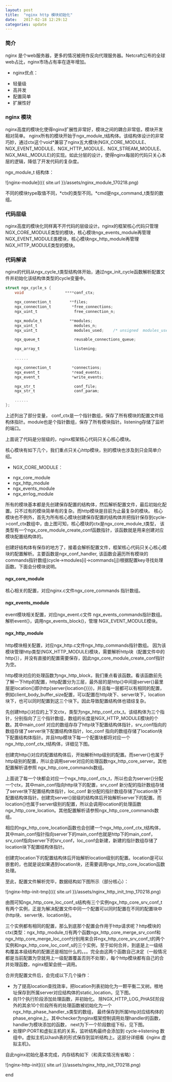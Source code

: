 ```yaml
---
layout: post
title:  "nginx http 模块初始化"
date:   2017-02-18 12:29:12
categories: update
---
```


### 简介
nginx 是个web服务器，更多的情况被用作反向代理服务器。Netcraft公布的全球web占比，nginx市场占有率在逐年增加。

+ nginx优点：
 - 轻量级
 - 高并发
 - 配置简单
 - 扩展性好

### nginx 模块

nginx高度的模块化使得nginx扩展性非常好，模块之间的耦合非常低，模块开发相对简单。
nginx所有的模块开始于ngx\_module\_t结构体。该结构体设计的非常巧妙，通过ctx这个void*兼容了nginx五大模块(NGX\_CORE\_MODULE、NGX\_EVENT\_MODULE、NGX\_HTTP\_MODULE、NGX\_STREAM\_MODULE、NGX\_MAIL\_MODULE)的实现。如此分层的设计，使得nginx每层的代码只关心本层的逻辑，降低了开发代码的复杂度。

ngx\_module\_t 结构体：

![nginx-module]({{ site.url }}/assets/nginx_module_170218.png)

不同的模块type取值不同，\*ctx的类型不同。\*cmd是ngx\_command\_t类型的数组。



### 代码层级

nginx高度的模块化同样离不开代码的层级设计。nginx的框架核心代码只管理NGX\_CORE\_MODULE类型的模块，核心模块ngx\_events\_module再管理NGX\_EVENT\_MODULE类模块，核心模块ngx\_http\_module再管理NGX\_HTTP\_MODULE类型的模块。



### 代码解读

nginx的代码从ngx\_cycle\_t类型结构体开始，通过ngx\_init\_cycle函数解析配置文件并初始化该结构体类型的cycle变量中。

```c
struct ngx_cycle_s {
    void                  ****conf_ctx;

    ngx_connection_t        **files;
    ngx_connection_t         *free_connections;
    ngx_uint_t                free_connection_n;

    ngx_module_t            **modules;
    ngx_uint_t                modules_n;
    ngx_uint_t                modules_used;    /* unsigned  modules_used:1; */

    ngx_queue_t               reusable_connections_queue;

    ngx_array_t               listening;
    
    ......

    ngx_connection_t         *connections;
    ngx_event_t              *read_events;
    ngx_event_t              *write_events;

    ngx_str_t                 conf_file;
    ngx_str_t                 conf_param;

    ......
};

```


上述列出了部分变量， conf_ctx是一个指针数组，保存了所有模块的配置文件结构体指针。module也是个指针数组，保存了所有模块指针。listening存储了监听的端口。


上面说了代码是分层级的，nginx框架核心代码只关心核心模块。

核心模块有如下几个，我们重点只关心http模块，别的模块也涉及到只会简单介绍。

+ NGX\_CORE\_MODULE：
 - ngx\_core\_module
 - ngx\_http\_module
 - ngx\_events\_module
 - ngx\_errlog\_module

所有的模块基本都是先创建保存配置的结构体，然后解析配置文件，最后初始化配置。只不过有的模块简单有的复杂。而http模块是目前为止最复杂的模块。
核心模块也不例外，首先为所有核心模块创建保存配置的结构体并把指针保存到cycle->conf\_ctx数组中，由上图可知，核心模块的ctx是ngx\_core\_module\_t类型，
该类型有一个ngx\_core\_module\_create\_conf函数指针，该函数就是用来创建对应模块配置结构体的。

创建好结构体有保存的地方了，接着会解析配置文件，框架核心代码只关心核心模块的配置解析。主要函数是ngx_conf_handler,
该函数会遍历所有模块的commands指针数组(cycle->modules[i]->commands[j])根据配置key寻找处理函数。下面会分模块说明。


#### ngx\_core\_module

核心相关的配置，对应nginx.c文件ngx\_core\_commands 指针数组。

#### ngx\_events\_module

event模块相关配置，对应ngx\_event.c文件 ngx\_events\_commands指针数组。
解析event{}，调用ngx\_events\_block()，管理 NGX\_EVENT\_MODULE模块。

#### ngx\_http\_module

http模块相关配置，对应ngx\_http.c文件ngx\_http\_commands指针数组。
因为该模块管理http类型(NGX\_HTTP\_MODULE)模块，需要解析http块（配置文件中的http{}），并没有直接的配置需要保存，因此ngx\_core\_module\_create\_conf指针为空。

http模块对应的处理函数为ngx\_http\_block，我们重点看该函数。看该函数前先了解一下http的配置，http配置分为三层，最外层的是http{}中间是server{}最里层是location{}即(http{server{location{}}})，并且每一层都可以有相同的配置，例如client\_body\_buffer\_size配置，可以配置在http块下、server块下，location块下，也可以同时配置到这三个块下。因此导致配置结构体也错综复杂。

先创建http{}对应的上下文ctx，类型为ngx\_http\_conf\_ctx\_t。该结构体为三个指针，分别指向了三个指针数组，数组的长度是NGX\_HTTP\_MODULE模块的个数。其中main\_conf 对应的数组存存了http块下配置结构体指针，srv\_conf指向的数组存储了server块下配置结构体指针，loc\_conf 指向的数组存储了location块下配置结构体指针。并且http模块下每一个配置块都将对应一个ngx\_http\_conf\_ctx\_t结构体，详细见下图。

创建完http{}对应的配置结构体后，开始解析http级别的配置。而server{}也属于http级别的配置，所以会调用server对应的处理函数ngx\_http\_core\_server。其他配置解析请参照 ngx\_http\_core\_commands数组。

上面说了每一个块都会对应一个ngx\_http\_conf\_ctx\_t，所以也会为server{}分配一个ctx，其中main\_conf指向http块下的配置，srv\_conf 新分配的指针数组存储了server块下配置结构体指针，loc\_conf 新分配的指针数组存储了location块下配置结构体指针。创建完server{}层级的结构体后开始解析server下的配置。而location{}也属于server级别的配置，所以会调用location的处理函数 ngx\_http\_core\_location。其他配置解析请参照ngx\_http\_core\_commands数组。

相应的ngx_http\_core\_location函数也会创建一个ngx\_http\_conf\_ctx\_t结构体，其中main\_conf指针指向server下的main\_conf也就是http下的main\_conf，srv\_conf指向server下的srv\_conf，loc\_conf会新建，新建的指针数组存储了location块下配置结构体指针。

创建完location下的配置结构体后开始解析location级别的配置。location是可以嵌套的，也就是说如果遇到location块，还需要调用ngx\_http\_core\_location函数处理。

至此，配置文件解析完毕，数据结构如下图所示（部分核心）：


![nginx-http-init-tmp]({{ site.url }}/assets/nginx_http_init_tmp_170218.png)


由图可知ngx\_http\_core\_loc\_conf\_s结构有三个实例ngx\_http\_core\_srv\_conf\_t有两个实例，正是为解决配置文件中同一个配置可以同时配置在不同的配置块中(http块、server块、location块)。

三个实例都有相同的配置，那么到底那个配置会作用于http请求呢？http模块的ctx(类型：ngx\_http\_module\_t)有两个函数ngx\_http\_core\_merge\_srv\_conf和ngx\_http\_core\_merge\_loc\_conf分别用来合并ngx\_http\_core\_srv\_conf\_t的两个实例和ngx\_http\_core\_loc\_conf\_s的三个实例，至于如何合并，到底是上一级结构覆盖本级结构的配置还是相加什么的。。。完全由这两个函数自己决定（一般情况都是当前配置为空就用上一级配置覆盖否则不处理），每个http模块都有自己的合并处理函数，nginx框架会统一调用。

合并完配置文件后，会完成以下几个操作：

- 为了提高location查找效率，把location列表初始化为一颗平衡二叉树。根地址保存到所属server对应结构体的static\_location，见下图。
- 向11个执行阶段添加处理函数，并初始化。
除NGX\_HTTP\_LOG\_PHASE阶段外的其余10个阶段所有的处理函数被初始化为一个 ngx\_http\_phase\_handler\_s类型的数组，
最终保存到所属http对应结构体的 phase\_engine上。其中checker为nginx框架控制调用处理handler的函数，handler为模块添加的函数，
next为下一个阶段数组下标，见下图。
- 处理IP:PORT和虚拟主机的关系，监听结构最终会添加到 cycle->listening 数组中。虚拟主机以hash表的形式保存到监听结构上。这部分详细看《nginx 虚拟主机》。

自此nginx初始化基本完成，内存结构如下（和真实情况有省略）：

![nginx-http-init]({{ site.url }}/assets/nginx_http_init_170218.png)

end
